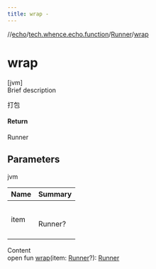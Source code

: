 ```yaml
---
title: wrap -
---
```

//[echo](../../index.md)/[tech.whence.echo.function](../index.md)/[Runner](index.md)/[wrap](wrap.md)



# wrap  
[jvm]  
Brief description  


打包



#### Return  


Runner



## Parameters  
  
jvm  
  
|  Name|  Summary| 
|---|---|
| item| <br><br>Runner?<br><br>
  
  
Content  
open fun [wrap](wrap.md)(item: [Runner](index.md)?): [Runner](index.md)  



